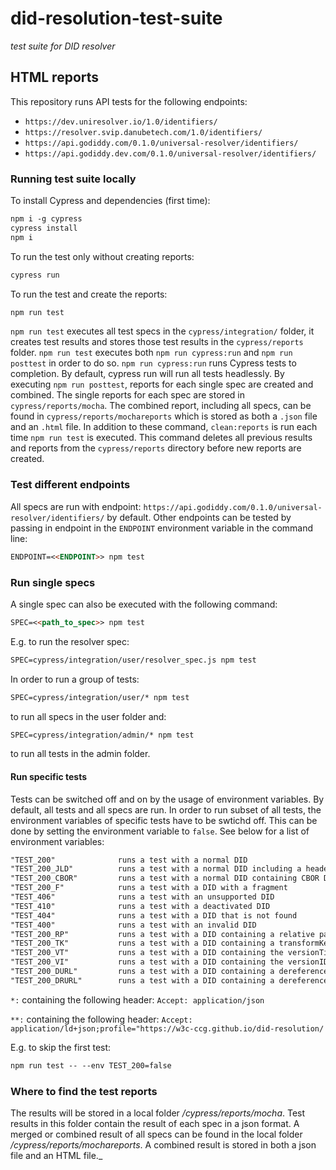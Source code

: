 # did-resolution-test-suite
_test suite for DID resolver_

## HTML reports

This repository runs API tests for the following endpoints:
- `https://dev.uniresolver.io/1.0/identifiers/`
- `https://resolver.svip.danubetech.com/1.0/identifiers/`
- `https://api.godiddy.com/0.1.0/universal-resolver/identifiers/`
- `https://api.godiddy.dev.com/0.1.0/universal-resolver/identifiers/`


<!-- In the current version of this repository, the report of https://dev.uniresolver.io/1.0/identifiers/ is shown.  -->

### Running test suite locally

To install Cypress and dependencies (first time):
```markdown
npm i -g cypress
cypress install
npm i
```

To run the test only without creating reports:
```markdown
cypress run
```

To run the test and create the reports:

```markdown
npm run test
```

`npm run test` executes all test specs in the `cypress/integration/` folder, it creates test results and stores those test results in the 
`cypress/reports` folder. `npm run test` executes both `npm run cypress:run` and `npm run posttest` in order to do so. 
`npm run cypress:run` runs Cypress tests to completion. By default, cypress run will run
all tests headlessly. By executing `npm run posttest`, reports for each single spec are created and combined. The
single reports for each spec are stored in `cypress/reports/mocha`. The combined report, including all specs,
can be found in `cypress/reports/mochareports` which is stored as both a `.json` file and an `.html` file.
In addition to these command, `clean:reports` is run each time `npm run test` is executed. This command deletes all previous results and reports from
the `cypress/reports` directory before new reports are created.

### Test different endpoints
All specs are run with endpoint: `https://api.godiddy.com/0.1.0/universal-resolver/identifiers/` by default. Other endpoints can
be tested by passing in endpoint in the `ENDPOINT` environment variable in the command line:

```markdown
ENDPOINT=<<ENDPOINT>> npm test
```

### Run single specs
A single spec can also be executed with the following command:

```markdown
SPEC=<<path_to_spec>> npm test
```

E.g. to run the resolver spec:

```markdown
SPEC=cypress/integration/user/resolver_spec.js npm test
```

In order to run a group of tests: 

```markdown
SPEC=cypress/integration/user/* npm test
```

to run all specs in the user folder and: 

```markdown
SPEC=cypress/integration/admin/* npm test
```

to run all tests in the admin folder.

#### Run specific tests

Tests can be switched off and on by the usage of environment variables. By default, all tests and all specs are run. In order to run subset of all tests,
the environment variables of specific tests have to be swtichd off. This can be done by setting the environment variable to `false`. See below for a list of environment variables:

````markdown 
"TEST_200"              runs a test with a normal DID
"TEST_200_JLD"          runs a test with a normal DID including a header
"TEST_200_CBOR"         runs a test with a normal DID containing CBOR DID document
"TEST_200_F"            runs a test with a DID with a fragment
"TEST_406"              runs a test with an unsupported DID
"TEST_410"              runs a test with a deactivated DID
"TEST_404"              runs a test with a DID that is not found
"TEST_400"              runs a test with an invalid DID
"TEST_200_RP"           runs a test with a DID containing a relative parameter  
"TEST_200_TK"           runs a test with a DID containing a transformKey                 
"TEST_200_VT"           runs a test with a DID containing the versionTime 
"TEST_200_VI"           runs a test with a DID containing the versionID
"TEST_200_DURL"         runs a test with a DID containing a dereference a DID URL*
"TEST_200_DRURL"        runs a test with a DID containing a dereference a DID URL**
````

`*:` containing the following header: `Accept: application/json`

`**:` containing the following header: `Accept: application/ld+json;profile="https://w3c-ccg.github.io/did-resolution/`

E.g. to skip the first test:

```markdown
npm run test -- --env TEST_200=false
```

### Where to find the test reports
The results will be stored in a local folder _/cypress/reports/mocha_.
Test results in this folder contain the result of each spec in a json format.
A merged or combined result of all specs can be found in the local folder
_/cypress/reports/mochareports_. A combined result is stored in both a json file and an HTML file._ 

